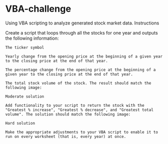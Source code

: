 # VBA-challenge
Using VBA scripting to analyze generated stock market data.
Instructions

Create a script that loops through all the stocks for one year and outputs the following information:

    The ticker symbol

    Yearly change from the opening price at the beginning of a given year to the closing price at the end of that year.

    The percentage change from the opening price at the beginning of a given year to the closing price at the end of that year.

    The total stock volume of the stock. The result should match the following image:

    Moderate solution

    Add functionality to your script to return the stock with the "Greatest % increase", "Greatest % decrease", and "Greatest total volume". The solution should match the following image:

    Hard solution

    Make the appropriate adjustments to your VBA script to enable it to run on every worksheet (that is, every year) at once.
